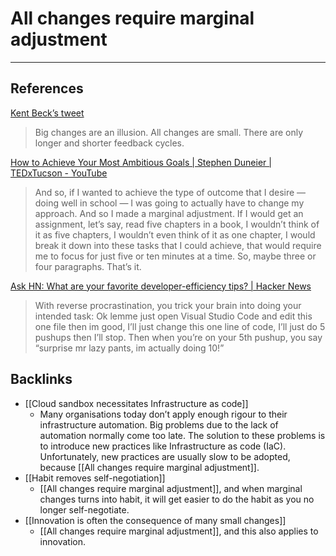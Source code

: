 # All changes require marginal adjustment

- - -
## References
[Kent Beck’s tweet](https://twitter.com/KentBeck/status/1148263160006107136)
> Big changes are an illusion. All changes are small. There are only longer and shorter feedback cycles.

[How to Achieve Your Most Ambitious Goals | Stephen Duneier | TEDxTucson - YouTube](https://www.youtube.com/watch?v=TQMbvJNRpLE)
> And so, if I wanted to achieve the type of outcome that I desire — doing well in school — I was going to actually have to change my approach. And so I made a marginal adjustment. If I would get an assignment, let’s say, read five chapters in a book, I wouldn’t think of it as five chapters, I wouldn’t even think of it as one chapter, I would break it down into these tasks that I could achieve, that would require me to focus for just five or ten minutes at a time. So, maybe three or four paragraphs. That’s it.

[Ask HN: What are your favorite developer-efficiency tips? | Hacker News](https://news.ycombinator.com/item?id=23122362)
> With reverse procrastination, you trick your brain into doing your intended task: Ok lemme just open Visual Studio Code and edit this one file then im good, I’ll just change this one line of code, I’ll just do 5 pushups then I’ll stop. Then when you’re on your 5th pushup, you say “surprise mr lazy pants, im actually doing 10!”

## Backlinks
* [[Cloud sandbox necessitates Infrastructure as code]]
	* Many organisations today don’t apply enough rigour to their infrastructure automation. Big problems due to the lack of automation normally come too late. The solution to these problems is to introduce new practices like Infrastructure as code (IaC). Unfortunately, new practices are usually slow to be adopted, because [[All changes require marginal adjustment]].
* [[Habit removes self-negotiation]]
	* [[All changes require marginal adjustment]], and when marginal changes turns into habit, it will get easier to do the habit as you no longer self-negotiate.
* [[Innovation is often the consequence of many small changes]]
	* [[All changes require marginal adjustment]], and this also applies to innovation.

<!-- #evergreen #universalprinciple -->

<!-- {BearID:EDF9D5A1-5476-451E-8C93-FC4E49482094-1211-000031C0B1C9C05A} -->
